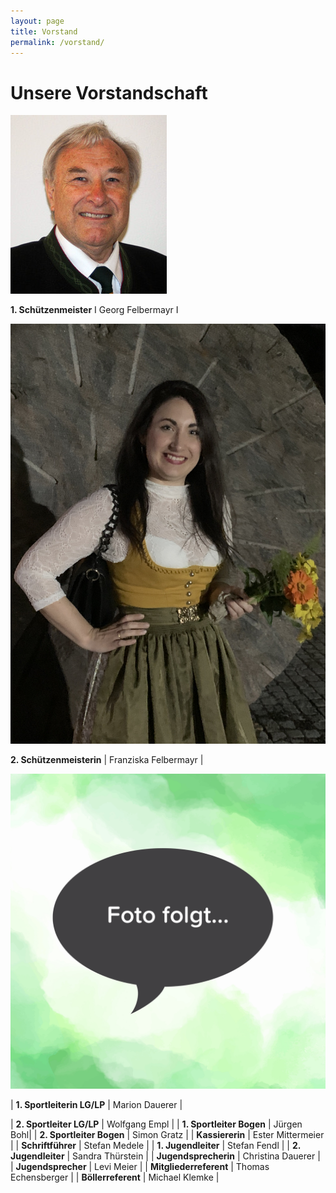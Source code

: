 ```yaml
---
layout: page
title: Vorstand
permalink: /vorstand/
---
```

# Unsere Vorstandschaft

![](/images/uploads/img_6593.jpeg)

**1. Schützenmeister** I Georg Felbermayr I

![](/images/uploads/img_9850.jpeg)

**2. Schützenmeisterin** | Franziska Felbermayr |

![](/images/uploads/img_6399.png)

\| **1. Sportleiterin LG/LP** | Marion Dauerer |

\| **2. Sportleiter LG/LP** | Wolfgang Empl |
| **1. Sportleiter Bogen** | Jürgen Bohl|
| **2. Sportleiter Bogen** | Simon Gratz |
| **Kassiererin** | Ester Mittermeier |
| **Schriftführer** | Stefan Medele |
| **1. Jugendleiter** | Stefan Fendl |
| **2. Jugendleiter** | Sandra Thürstein |
| **Jugendsprecherin** | Christina Dauerer |
| **Jugendsprecher** | Levi Meier |
| **Mitgliederreferent** | Thomas Echensberger |
| **Böllerreferent** | Michael Klemke |